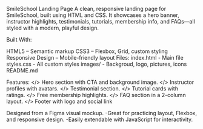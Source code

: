 SmileSchool Landing Page A clean, responsive landing page for SmileSchool, built using HTML and CSS. It showcases a hero banner, instructor highlights, testimonials, tutorials, membership info, and FAQs—all styled with a modern, playful design.

Built With:

HTML5 – Semantic markup CSS3 – Flexbox, Grid, custom styling Responsive Design – Mobile-friendly layout Files: index.html - Main file styles.css - All custom styles images/ - Backgroud, logo, pictures, icons README.md

Features: </> Hero section with CTA and background image. </> Instructor profiles with avatars. </> Testimonial section. </> Tutorial cards with ratings. </> Free membership highlights. </> FAQ section in a 2-column layout. </> Footer with logo and social link

Designed from a Figma visual mockup. -Great for practicing layout, Flexbox, and responsive design. -Easily extendable with JavaScript for interactivity.
